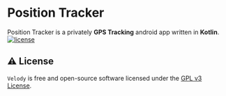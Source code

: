 <h1>
  Position Tracker
</h1>
<p>Position Tracker is a privately <b>GPS Tracking</b> android app written in <b>Kotlin</b>.
  <br>
  <a href="https://github.com/Markussim/positionTracker/blob/main/LICENSE"><img
      src="https://img.shields.io/badge/License-GPLv3-blue?style=for-the-badge&logo=none" alt="license" /></a>

  ## ⚠️ License

  `Velody` is free and open-source software licensed under the [GPL v3
  License](https://github.com/Markussim/positionTracker/blob/main/LICENSE).
